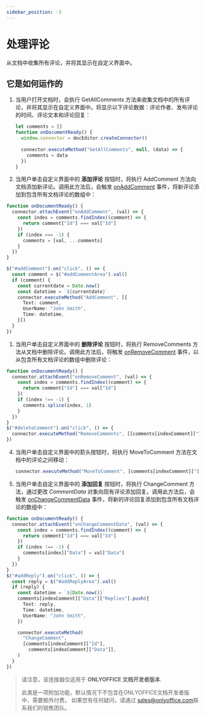 ```yaml
---
sidebar_position: -3
---
```


# 处理评论

从文档中收集所有评论，并将其显示在自定义界面中。

## 它是如何运作的

1. 当用户打开文档时，会执行 GetAllComments 方法来收集文档中的所有评论，并将其显示在自定义界面中。将显示以下评论数据：评论作者、发布评论的时间、评论文本和评论回复：

   ``` ts
   let comments = []
   function onDocumentReady() {
     window.connector = docEditor.createConnector()
  
     connector.executeMethod("GetAllComments", null, (data) => {
       comments = data
     })
   }
   ```

2. 当用户单击自定义界面中的 **添加评论** 按钮时，将执行 AddComment 方法向文档添加新评论。调用此方法后，会触发 [onAddComment](/site/docs/plugin-and-macros/interacting-with-editors/text-document-api/Events/onAddComment.md) 事件，将新评论添加到包含所有文档评论的数组中：

  ``` ts
  function onDocumentReady() {
    connector.attachEvent("onAddComment", (val) => {
      const index = comments.findIndex((comment) => {
        return comment["Id"] === val["Id"]
      })
      if (index === -1) {
        comments = [val, ...comments]
      }
    })
  }

  $("#addComment").on("click", () => {
    const comment = $("#addCommentArea").val()
    if (comment) {
      const currentdate = Date.now()
      const datetime = `${currentdate}`
      connector.executeMethod("AddComment", [{
        Text: comment,
        UserName: "John Smith",
        Time: datetime,
      }])
    }
  })
  ```

1. 当用户单击自定义界面中的 **删除评论** 按钮时，将执行 RemoveComments 方法从文档中删除评论。调用此方法后，将触发 [onRemoveComment](/site/docs/plugin-and-macros/interacting-with-editors/text-document-api/Events/onRemoveComment.md) 事件，以从包含所有文档评论的数组中删除评论：

  ``` ts
  function onDocumentReady() {
    connector.attachEvent("onRemoveComment", (val) => {
      const index = comments.findIndex((comment) => {
        return comment["Id"] === val["Id"]
      })
      if (index !== -1) {
        comments.splice(index, 1)
      }
    })
  }
  $("#deleteComment").on("click", () => {
    connector.executeMethod("RemoveComments", [[comments[indexComment]["Id"]]])
  })
  ```

4. 当用户单击自定义界面中的箭头按钮时，将执行 MoveToComment 方法在文档中的评论之间移动：

   ``` ts
   connector.executeMethod("MoveToComment", [comments[indexComment]["Id"]])
   ```

5. 当用户单击自定义界面中的 **添加回复** 按钮时，将执行 ChangeComment 方法，通过更改 *CommentData* 对象向现有评论添加回复。调用此方法后，会触发 [onChangeCommentData](/site/docs/plugin-and-macros/interacting-with-editors/text-document-api/Events/onChangeCommentData.md) 事件，将新的评论回复添加到包含所有文档评论的数组中：

  ``` ts
  function onDocumentReady() {
    connector.attachEvent("onChangeCommentData", (val) => {
      const index = comments.findIndex((comment) => {
        return comment["Id"] === val["Id"]
      })
      if (index !== -1) {
        comments[index]["Data"] = val["Data"]
      }
    })
  }
  $("#addReply").on("click", () => {
    const reply = $("#addReplyArea").val()
    if (reply) {
      const datetime = `${Date.now()}`
      comments[indexComment]["Data"]["Replies"].push({
        Text: reply,
        Time: datetime,
        UserName: "John Smith",
      })

      connector.executeMethod(
        "ChangeComment",
        [comments[indexComment]["Id"],
          comments[indexComment]["Data"]],
      )
    }
  })
   ```

> 请注意，该连接器仅适用于 **ONLYOFFICE 文档开发者版本**.
>
> 此类是一项附加功能，默认情况下不包含在ONLYOFFICE文档开发者版中，需要额外付费。 如果您有任何疑问，请通过 [sales@onlyoffice.com](mailto:sales@onlyoffice.com)联系我们的销售团队。
